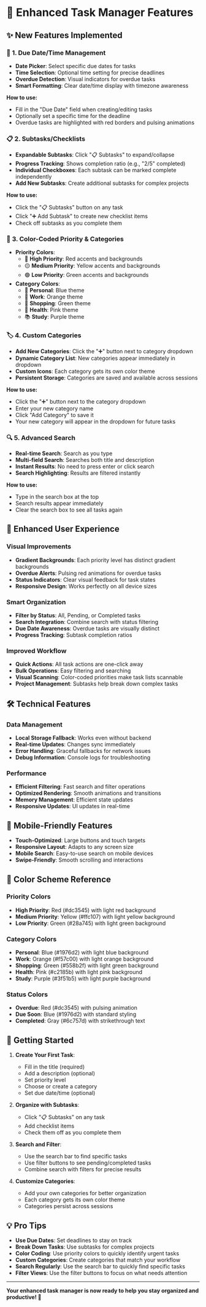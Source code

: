 # 🚀 Enhanced Task Manager Features

## ✨ **New Features Implemented**

### 📅 **1. Due Date/Time Management**
- **Date Picker**: Select specific due dates for tasks
- **Time Selection**: Optional time setting for precise deadlines
- **Overdue Detection**: Visual indicators for overdue tasks
- **Smart Formatting**: Clear date/time display with timezone awareness

**How to use:**
- Fill in the "Due Date" field when creating/editing tasks
- Optionally set a specific time for the deadline
- Overdue tasks are highlighted with red borders and pulsing animations

### 📋 **2. Subtasks/Checklists**
- **Expandable Subtasks**: Click "📋 Subtasks" to expand/collapse
- **Progress Tracking**: Shows completion ratio (e.g., "2/5" completed)
- **Individual Checkboxes**: Each subtask can be marked complete independently
- **Add New Subtasks**: Create additional subtasks for complex projects

**How to use:**
- Click the "📋 Subtasks" button on any task
- Click "➕ Add Subtask" to create new checklist items
- Check off subtasks as you complete them

### 🎨 **3. Color-Coded Priority & Categories**
- **Priority Colors**: 
  - 🔴 **High Priority**: Red accents and backgrounds
  - 🟡 **Medium Priority**: Yellow accents and backgrounds  
  - 🟢 **Low Priority**: Green accents and backgrounds
- **Category Colors**:
  - 👤 **Personal**: Blue theme
  - 💼 **Work**: Orange theme
  - 🛒 **Shopping**: Green theme
  - 🏥 **Health**: Pink theme
  - 📚 **Study**: Purple theme

### 🏷️ **4. Custom Categories**
- **Add New Categories**: Click the "➕" button next to category dropdown
- **Dynamic Category List**: New categories appear immediately in dropdown
- **Custom Icons**: Each category gets its own color theme
- **Persistent Storage**: Categories are saved and available across sessions

**How to use:**
- Click the "➕" button next to the category dropdown
- Enter your new category name
- Click "Add Category" to save it
- Your new category will appear in the dropdown for future tasks

### 🔍 **5. Advanced Search**
- **Real-time Search**: Search as you type
- **Multi-field Search**: Searches both title and description
- **Instant Results**: No need to press enter or click search
- **Search Highlighting**: Results are filtered instantly

**How to use:**
- Type in the search box at the top
- Search results appear immediately
- Clear the search box to see all tasks again

## 🎯 **Enhanced User Experience**

### **Visual Improvements**
- **Gradient Backgrounds**: Each priority level has distinct gradient backgrounds
- **Overdue Alerts**: Pulsing red animations for overdue tasks
- **Status Indicators**: Clear visual feedback for task states
- **Responsive Design**: Works perfectly on all device sizes

### **Smart Organization**
- **Filter by Status**: All, Pending, or Completed tasks
- **Search Integration**: Combine search with status filtering
- **Due Date Awareness**: Overdue tasks are visually distinct
- **Progress Tracking**: Subtask completion ratios

### **Improved Workflow**
- **Quick Actions**: All task actions are one-click away
- **Bulk Operations**: Easy filtering and searching
- **Visual Scanning**: Color-coded priorities make task lists scannable
- **Project Management**: Subtasks help break down complex tasks

## 🛠️ **Technical Features**

### **Data Management**
- **Local Storage Fallback**: Works even without backend
- **Real-time Updates**: Changes sync immediately
- **Error Handling**: Graceful fallbacks for network issues
- **Debug Information**: Console logs for troubleshooting

### **Performance**
- **Efficient Filtering**: Fast search and filter operations
- **Optimized Rendering**: Smooth animations and transitions
- **Memory Management**: Efficient state updates
- **Responsive Updates**: UI updates in real-time

## 📱 **Mobile-Friendly Features**

- **Touch-Optimized**: Large buttons and touch targets
- **Responsive Layout**: Adapts to any screen size
- **Mobile Search**: Easy-to-use search on mobile devices
- **Swipe-Friendly**: Smooth scrolling and interactions

## 🎨 **Color Scheme Reference**

### **Priority Colors**
- **High Priority**: Red (#dc3545) with light red background
- **Medium Priority**: Yellow (#ffc107) with light yellow background
- **Low Priority**: Green (#28a745) with light green background

### **Category Colors**
- **Personal**: Blue (#1976d2) with light blue background
- **Work**: Orange (#f57c00) with light orange background
- **Shopping**: Green (#558b2f) with light green background
- **Health**: Pink (#c2185b) with light pink background
- **Study**: Purple (#3f51b5) with light purple background

### **Status Colors**
- **Overdue**: Red (#dc3545) with pulsing animation
- **Due Soon**: Blue (#1976d2) with standard styling
- **Completed**: Gray (#6c757d) with strikethrough text

## 🚀 **Getting Started**

1. **Create Your First Task**:
   - Fill in the title (required)
   - Add a description (optional)
   - Set priority level
   - Choose or create a category
   - Set due date/time (optional)

2. **Organize with Subtasks**:
   - Click "📋 Subtasks" on any task
   - Add checklist items
   - Check them off as you complete them

3. **Search and Filter**:
   - Use the search bar to find specific tasks
   - Use filter buttons to see pending/completed tasks
   - Combine search with filters for precise results

4. **Customize Categories**:
   - Add your own categories for better organization
   - Each category gets its own color theme
   - Categories persist across sessions

## 💡 **Pro Tips**

- **Use Due Dates**: Set deadlines to stay on track
- **Break Down Tasks**: Use subtasks for complex projects
- **Color Coding**: Use priority colors to quickly identify urgent tasks
- **Custom Categories**: Create categories that match your workflow
- **Search Regularly**: Use the search bar to quickly find specific tasks
- **Filter Views**: Use the filter buttons to focus on what needs attention

---

**Your enhanced task manager is now ready to help you stay organized and productive! 🎉**


